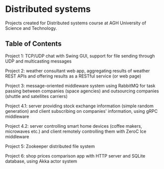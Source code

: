 # Distributed systems
Projects created for Distributed systems course at AGH University of Science and Technology.

## Table of Contents

Project 1: TCP/UDP chat with Swing GUI, support for file sending through UDP and multicasting messages  

Project 2: weather consultant web app, aggregating results of weather REST APIs and offering results as a RESTful service (or web page)  

Project 3: message-oriented middleware system using RabbitMQ for task passing between companies (space agencies) and outsourcing companies (shuttle and satellites carriers)  

Project 4.1: server providing stock exchange information (simple random generation) and client subscribing on companies' information, using gRPC middleware  

Project 4.2: server controlling smart home devices (coffee makers, microwaves etc.) and client remotely controlling them with ZeroC Ice middleware  

Project 5: Zookeeper distributed file system  

Project 6: shop prices comparison app with HTTP server and SQLite database, using Akka actor system
